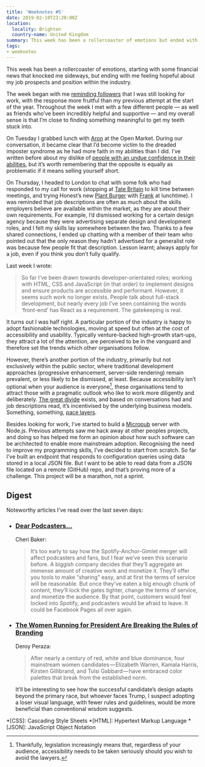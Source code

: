 ```yaml
---
title: 'Weeknotes #5'
date: 2019-02-10T23:20:00Z
location:
  locality: Brighton
  country-name: United Kingdom
summary: This week has been a rollercoaster of emotions but ended with me feeling hopeful about my job prospects and position within the industry.
tags:
- weeknotes
---
```

This week has been a rollercoaster of emotions, starting with some financial news that knocked me sideways, but ending with me feeling hopeful about my job prospects and position within the industry.

The week began with me [reminding followers][1] that I was still looking for work, with the response more fruitful than my previous attempt at the start of the year. Throughout the week I met with a few different people — as well as friends who’ve been incredibly helpful and supportive — and my overall sense is that I’m close to finding something meaningful to get my teeth stuck into.

On Tuesday I grabbed lunch with [Aron][2] at the Open Market. During our conversation, it became clear that I’d become victim to the dreaded imposter syndrome as he had more faith in my abilities than I did. I’ve written before about my dislike of [people with an undue confidence in their abilities][3], but it’s worth remembering that the opposite is equally as problematic if it means selling yourself short.

On Thursday, I headed to London to chat with some folk who had responded to my call for work (stopping at [Tate Britain][4] to kill time between meetings, and trying Honest’s new [Plant Burger][5] with [Frank][6] at lunchtime). I was reminded that job descriptions are often as much about the skills employers believe are available within the market, as they are about their own requirements. For example, I’d dismissed working for a certain design agency because they were advertising separate design and development roles, and I felt my skills lay somewhere between the two. Thanks to a few shared connections, I ended up chatting with a member of their team who pointed out that the only reason they hadn’t advertised for a generalist role was because few people fit that description. Lesson learnt; always apply for a job, even if you think you don’t fully qualify.

Last week I wrote:

> So far I’ve been drawn towards developer-orientated roles; working with HTML, CSS and JavaScript (in that order) to implement designs and ensure products are accessible and performant. However, it seems such work no longer exists. People talk about full-stack development, but nearly every job I’ve seen containing the words ‘front-end’ has React as a requirement. The gatekeeping is real.

It turns out I was half right. A particular portion of the industry *is* happy to adopt fashionable technologies, moving at speed but often at the cost of accessibility and usability. Typically venture-backed high-growth start-ups, they attract a lot of the attention, are perceived to be in the vanguard and therefore set the trends which other organisations follow.

However, there’s another portion of the industry, primarily but not exclusively within the public sector, where traditional development approaches (progressive enhancement, server-side rendering) remain prevalent, or less likely to be dismissed, at least. Because accessibility isn’t optional when your audience is everyone[^1], these organisations tend to attract those with a pragmatic outlook who like to work more diligently and deliberately. [The great divide][7] exists, and based on conversations had and job descriptions read, it’s incentivised by the underlying business models. Something, something, [pace layers][8].

Besides looking for work, I’ve started to build a [Micropub][9] server with Node.js. Previous attempts saw me hack away at other peoples projects, and doing so has helped me form an opinion about how such software can be architected to enable more mainstream adoption. Recognising the need to improve my programming skills, I’ve decided to start from scratch. So far I’ve built an endpoint that responds to configuration queries using data stored in a local JSON file. But I want to be able to read data from a JSON file located on a remote (GitHub) repo, and that’s proving more of a challenge. This project will be a marathon, not a sprint.

## Digest

Noteworthy articles I’ve read over the last seven days:

* ### [Dear Podcasters…][10]

  Cheri Baker:

  > It’s too early to say how the Spotify-Anchor-Gimlet merger will affect podcasters and fans, but I fear we’ve seen this scenario before. A biggish company decides that they’ll aggregate an immense amount of creative work and monetize it. They’ll offer you tools to make “sharing” easy, and at first the terms of service will be reasonable. But once they’ve eaten a big enough chunk of content, they’ll lock the gates tighter, change the terms of service, and monetize the audience. By that point, customers would feel locked into Spotify, and podcasters would be afraid to leave. It could be Facebook Pages all over again.

* ### [The Women Running for President Are Breaking the Rules of Branding][11]

  Deroy Peraza:

  > After nearly a century of red, white and blue dominance, four mainstream women candidates — Elizabeth Warren, Kamala Harris, Kirsten Gillibrand, and Tulsi Gabbard — have embraced color palettes that break from the established norm.

  It’ll be interesting to see how the successful candidate’s design adapts beyond the primary race, but whoever faces Trump, I suspect adopting a loser visual language, with fewer rules and guidelines, would be more beneficial than conventional wisdom suggests.

[^1]: Thankfully, legislation increasingly means that, regardless of your audience, accessibility needs to be taken seriously should you wish to avoid the lawyers.

[1]: /notes/1549280971
[2]: http://aroncarroll.com
[3]: /2015/07/a_blank_sheet_of_paper
[4]: https://www.tate.org.uk/visit/tate-britain
[5]: https://www.honestburgers.co.uk/food/burgers/plant/
[6]: http://www.tobefrank.co.uk
[7]: https://css-tricks.com/the-great-divide/
[8]: https://en.wikipedia.org/wiki/Shearing_layers
[9]: https://www.w3.org/TR/micropub/
[10]: https://social.cheribaker.com/2019/02/08/dear-podcasters.html
[11]: https://medium.com/@Hyperakt/2a53c95c4e34

*[CSS]: Cascading Style Sheets
*[HTML]: Hypertext Markup Language
*[JSON]: JavaScript Object Notation
